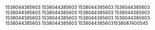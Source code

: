 1538044385603
1538044385603
1538044385603
1538044385603
1538044385603
1538044385603
1538044385603
1538044385603
1538044385603
1538044385603
1538044385603
1538044385603
1538044385603
1538044385603
15380443856031538087400545